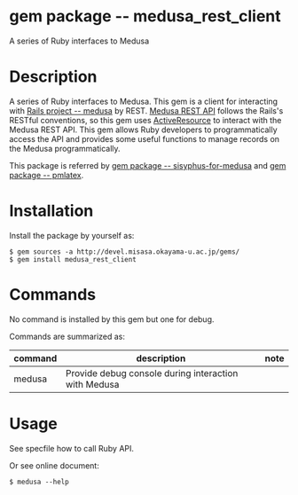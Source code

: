 # gem package -- medusa_rest_client

A series of Ruby interfaces to Medusa

# Description

A series of Ruby interfaces to Medusa.  This gem is a client for
interacting with [Rails project -- medusa](https://github.com/misasa/medusa) by REST.  [Medusa REST API](http://dream.misasa.okayama-u.ac.jp/documentation/MedusaRestAPI) follows
the Rails's RESTful conventions, so this gem uses [ActiveResource](https://github.com/rails/activeresource)
to interact with the Medusa REST API.  This gem allows Ruby developers
to programmatically  access the API and provides some useful functions
to manage records on the Medusa programmatically.

This package is referred by [gem package -- sisyphus-for-medusa](https://github.com/misasa/sisyphus-for-medusa)
and
[gem package -- pmlatex](https://github.com/misasa/pmlatex).


# Installation

Install the package by yourself as:

    $ gem sources -a http://devel.misasa.okayama-u.ac.jp/gems/
    $ gem install medusa_rest_client

# Commands

No command is installed by this gem but one for debug.

Commands are summarized as:

| command   | description                                          | note  |
|-----------|------------------------------------------------------|-------|
| medusa    | Provide debug console during interaction with Medusa |       |


# Usage

See specfile how to call Ruby API.

Or see online document:

    $ medusa --help
